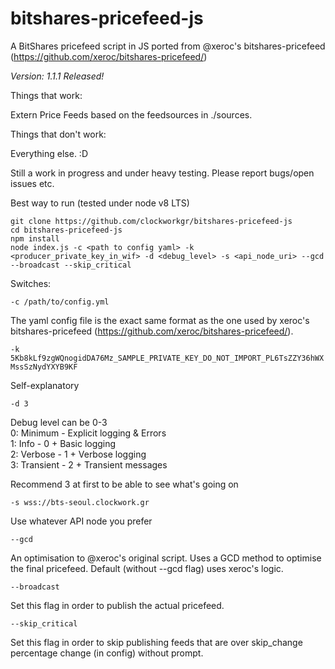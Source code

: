 # bitshares-pricefeed-js

A BitShares pricefeed script in JS ported from @xeroc's bitshares-pricefeed (https://github.com/xeroc/bitshares-pricefeed/)

*Version: 1.1.1 Released!*

Things that work:

Extern Price Feeds based on the feedsources in ./sources.

Things that don't work:

Everything else. :D

Still a work in progress and under heavy testing. Please report bugs/open issues etc.

Best way to run (tested under node v8 LTS)

```
git clone https://github.com/clockworkgr/bitshares-pricefeed-js
cd bitshares-pricefeed-js
npm install
node index.js -c <path to config yaml> -k <producer_private_key_in_wif> -d <debug_level> -s <api_node_uri> --gcd --broadcast --skip_critical
```

Switches:

``-c /path/to/config.yml``

The yaml config file is the exact same format as the one used by xeroc's bitshares-pricefeed (https://github.com/xeroc/bitshares-pricefeed/).

``-k 5Kb8kLf9zgWQnogidDA76Mz_SAMPLE_PRIVATE_KEY_DO_NOT_IMPORT_PL6TsZZY36hWXMssSzNydYXYB9KF``

Self-explanatory

``-d 3``

Debug level can be 0-3  
  0: Minimum - Explicit logging & Errors  
  1: Info - 0 + Basic logging  
  2: Verbose - 1 + Verbose logging  
  3: Transient - 2 + Transient messages  

Recommend 3 at first to be able to see what's going on

``-s wss://bts-seoul.clockwork.gr``

Use whatever API node you prefer

``--gcd ``

An optimisation to @xeroc's original script. Uses a GCD method to optimise the final pricefeed. Default (without --gcd flag) uses xeroc's logic.

``--broadcast``

Set this flag in order to publish the actual pricefeed.

``--skip_critical``

Set this flag in order to skip publishing feeds that are over skip_change percentage change (in config) without prompt.
